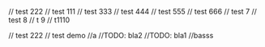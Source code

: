 // test 222
// test 111
// test 333
// test 444
// test 555
// test 666
// test 7
// test 8
// t 9
// t1110

// test 222
// test demo
//a
//TODO: bla2
//TODO: bla1
//basss
